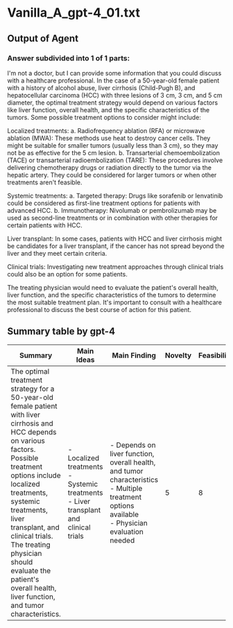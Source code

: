 # Vanilla_A_gpt-4_01.txt
## Output of Agent
### Answer subdivided into 1 of 1 parts:
I'm not a doctor, but I can provide some information that you could discuss with a healthcare professional. In the case of a 50-year-old female patient with a history of alcohol abuse, liver cirrhosis (Child-Pugh B), and hepatocellular carcinoma (HCC) with three lesions of 3 cm, 3 cm, and 5 cm diameter, the optimal treatment strategy would depend on various factors like liver function, overall health, and the specific characteristics of the tumors. Some possible treatment options to consider might include:

Localized treatments:
a. Radiofrequency ablation (RFA) or microwave ablation (MWA): These methods use heat to destroy cancer cells. They might be suitable for smaller tumors (usually less than 3 cm), so they may not be as effective for the 5 cm lesion.
b. Transarterial chemoembolization (TACE) or transarterial radioembolization (TARE): These procedures involve delivering chemotherapy drugs or radiation directly to the tumor via the hepatic artery. They could be considered for larger tumors or when other treatments aren't feasible.

Systemic treatments:
a. Targeted therapy: Drugs like sorafenib or lenvatinib could be considered as first-line treatment options for patients with advanced HCC.
b. Immunotherapy: Nivolumab or pembrolizumab may be used as second-line treatments or in combination with other therapies for certain patients with HCC.

Liver transplant: In some cases, patients with HCC and liver cirrhosis might be candidates for a liver transplant, if the cancer has not spread beyond the liver and they meet certain criteria.

Clinical trials: Investigating new treatment approaches through clinical trials could also be an option for some patients.

The treating physician would need to evaluate the patient's overall health, liver function, and the specific characteristics of the tumors to determine the most suitable treatment plan. It's important to consult with a healthcare professional to discuss the best course of action for this patient.
## Summary table by gpt-4
| Summary | Main Ideas | Main Finding | Novelty | Feasibility | Correctness |
|---------|------------|--------------|--------|-------------|-------------|
| The optimal treatment strategy for a 50-year-old female patient with liver cirrhosis and HCC depends on various factors. Possible treatment options include localized treatments, systemic treatments, liver transplant, and clinical trials. The treating physician should evaluate the patient's overall health, liver function, and tumor characteristics. | - Localized treatments<br>- Systemic treatments<br>- Liver transplant and clinical trials | - Depends on liver function, overall health, and tumor characteristics<br>- Multiple treatment options available<br>- Physician evaluation needed | 5 | 8 | 9 |

